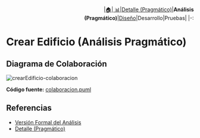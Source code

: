 <div align=right>
 
|[🏠️](../../../README.md)|[ 📊](https://raw.githubusercontent.com/mmasias/pySigHor/main/images/RUP/99-seguimiento/diagrama-contexto-administrador.svg)|[Detalle (Pragmático)](../../../00-casos-uso/02-detalle/crearEdificio/README.md)|**Análisis (Pragmático)**|[Diseño](../../../../RUP/02-diseno/casos-uso/crearEdificio/README.md)|Desarrollo|Pruebas|
|-:
</div>

# Crear Edificio (Análisis Pragmático)

## Diagrama de Colaboración

![crearEdificio-colaboracion](../../../../../images/RUP/01-analisis/casos-uso/crearEdificio/colaboracion.svg)

**Código fuente:** [colaboracion.puml](../../../../RUP/01-analisis/casos-uso/crearEdificio/colaboracion.puml)

## Referencias

- [Versión Formal del Análisis](../../../../RUP/01-analisis/casos-uso/crearEdificio/README.md)
- [Detalle (Pragmático)](../../../00-casos-uso/02-detalle/crearEdificio/README.md)
